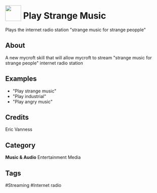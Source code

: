 # <img src="https://raw.githack.com/FortAwesome/Font-Awesome/master/svgs/solid/headphones.svg" card_color="#22A7F0" width="50" height="50" style="vertical-align:bottom"/> Play Strange Music
Plays the internet radio station "strange music for strange peopple"

## About
A new mycroft skill that will allow mycroft to stream "strange music for strange people" internet radio station

## Examples
* "Play strange music"
* "Play industrial"
* "Play angry music"

## Credits
Eric Vanness

## Category
**Music & Audio**
Entertainment
Media

## Tags
#Streaming
#Internet radio

